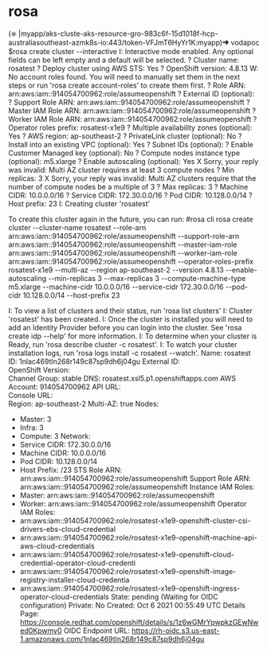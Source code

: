 # rosa

(⎈ |myapp/aks-cluste-aks-resource-gro-983c6f-15d1018f-hcp-australiasoutheast-azmk8s-io:443/token-VFJmT6HyYr1K:myapp)➜  vodapoc 
$rosa create cluster --interactive
I: Interactive mode enabled.
Any optional fields can be left empty and a default will be selected.
? Cluster name: rosatest
? Deploy cluster using AWS STS: Yes
? OpenShift version: 4.8.13
W: No account roles found. You will need to manually set them in the next steps or run 'rosa create account-roles' to create them first.
? Role ARN: arn:aws:iam::914054700962:role/assumeopenshift
? External ID (optional): 
? Support Role ARN: arn:aws:iam::914054700962:role/assumeopenshift
? Master IAM Role ARN: arn:aws:iam::914054700962:role/assumeopenshift
? Worker IAM Role ARN: arn:aws:iam::914054700962:role/assumeopenshift
? Operator roles prefix: rosatest-x1e9
? Multiple availability zones (optional): Yes
? AWS region: ap-southeast-2
? PrivateLink cluster (optional): No
? Install into an existing VPC (optional): Yes
? Subnet IDs (optional): 
? Enable Customer Managed key (optional): No
? Compute nodes instance type (optional): m5.xlarge
? Enable autoscaling (optional): Yes
X Sorry, your reply was invalid: Multi AZ cluster requires at least 3 compute nodes
? Min replicas: 3
X Sorry, your reply was invalid: Multi AZ clusters require that the number of compute nodes be a multiple of 3
? Max replicas: 3
? Machine CIDR: 10.0.0.0/16
? Service CIDR: 172.30.0.0/16
? Pod CIDR: 10.128.0.0/14
? Host prefix: 23
I: Creating cluster 'rosatest'

To create this cluster again in the future, you can run:
#rosa cli
rosa create cluster --cluster-name rosatest --role-arn arn:aws:iam::914054700962:role/assumeopenshift --support-role-arn arn:aws:iam::914054700962:role/assumeopenshift --master-iam-role arn:aws:iam::914054700962:role/assumeopenshift --worker-iam-role arn:aws:iam::914054700962:role/assumeopenshift --operator-roles-prefix rosatest-x1e9 --multi-az --region ap-southeast-2 --version 4.8.13 --enable-autoscaling --min-replicas 3 --max-replicas 3 --compute-machine-type m5.xlarge --machine-cidr 10.0.0.0/16 --service-cidr 172.30.0.0/16 --pod-cidr 10.128.0.0/14 --host-prefix 23

I: To view a list of clusters and their status, run 'rosa list clusters'
I: Cluster 'rosatest' has been created.
I: Once the cluster is installed you will need to add an Identity Provider before you can login into the cluster. See 'rosa create idp --help' for more information.
I: To determine when your cluster is Ready, run 'rosa describe cluster -c rosatest'.
I: To watch your cluster installation logs, run 'rosa logs install -c rosatest --watch'.
Name:                       rosatest
ID:                         1nlac469tln268r149c87sp9dh6j04gu
External ID:                
OpenShift Version:          
Channel Group:              stable
DNS:                        rosatest.xsl5.p1.openshiftapps.com
AWS Account:                914054700962
API URL:                    
Console URL:                
Region:                     ap-southeast-2
Multi-AZ:                   true
Nodes:
 - Master:                  3
 - Infra:                   3
 - Compute:                 3
Network:
 - Service CIDR:            172.30.0.0/16
 - Machine CIDR:            10.0.0.0/16
 - Pod CIDR:                10.128.0.0/14
 - Host Prefix:             /23
STS Role ARN:               arn:aws:iam::914054700962:role/assumeopenshift
Support Role ARN:           arn:aws:iam::914054700962:role/assumeopenshift
Instance IAM Roles:
 - Master:                  arn:aws:iam::914054700962:role/assumeopenshift
 - Worker:                  arn:aws:iam::914054700962:role/assumeopenshift
Operator IAM Roles:
 - arn:aws:iam::914054700962:role/rosatest-x1e9-openshift-cluster-csi-drivers-ebs-cloud-credential
 - arn:aws:iam::914054700962:role/rosatest-x1e9-openshift-machine-api-aws-cloud-credentials
 - arn:aws:iam::914054700962:role/rosatest-x1e9-openshift-cloud-credential-operator-cloud-credenti
 - arn:aws:iam::914054700962:role/rosatest-x1e9-openshift-image-registry-installer-cloud-credentia
 - arn:aws:iam::914054700962:role/rosatest-x1e9-openshift-ingress-operator-cloud-credentials
State:                      pending (Waiting for OIDC configuration)
Private:                    No
Created:                    Oct  6 2021 00:55:49 UTC
Details Page:               https://console.redhat.com/openshift/details/s/1z6wGMrYpwpkzGEwNwed0Kpwmy0
OIDC Endpoint URL:          https://rh-oidc.s3.us-east-1.amazonaws.com/1nlac469tln268r149c87sp9dh6j04gu
